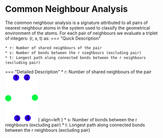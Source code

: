 # Common Neighbour Analysis

The common neighbour analysis is a signature attributed to all pairs of nearest neighbour atoms in the system used to classify the geometrical environment of the atoms. For each pair of neighbours we evaluate a triplet of integers: (r, s, t) as:
=== "Quick Description"

    * r: Number of shared neighbours of the pair
    * s: Number of bonds between the r nieghbours (excluding pair)
    * t: Longest path along connected bonds between the r neighbours (excluding pair)

=== "Detailed Description"
    * r: Number of shared neighbours of the pair
    ![Image title](assets/cna_r.png){ align=left }
    * s: Number of bonds between the r nieghbours (excluding pair)
    * t: Longest path along connected bonds between the r neighbours (excluding pair)